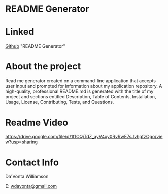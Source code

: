 # README Generator



# Linked

[Github](https://github.com/wdavonta/readmeGenerator.git) "README Generator"






# About the project
Read me generator created on a command-line application that accepts user input
and prompted for information about my application repository. A high-quality, professional README.md is generated with the title of my project and sections entitled Description, Table of Contents, Installation, Usage, License, Contributing, Tests, and Questions.



# Readme Video
https://drive.google.com/file/d/1f1CQjTdZ_ayV4xy0RvRwE7sJvhgfzOgo/view?usp=sharing

# Contact Info
Da'Vonta Williamson

E: <a href="mailto:wdavonta@gmail.com">wdavonta@gmail.com</a>
                </address>


